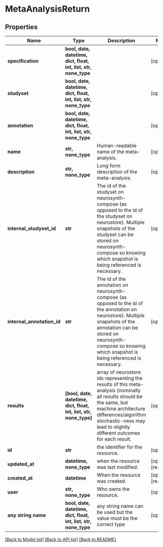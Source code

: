 # MetaAnalysisReturn


## Properties
Name | Type | Description | Notes
------------ | ------------- | ------------- | -------------
**specification** | **bool, date, datetime, dict, float, int, list, str, none_type** |  | [optional] 
**studyset** | **bool, date, datetime, dict, float, int, list, str, none_type** |  | [optional] 
**annotation** | **bool, date, datetime, dict, float, int, list, str, none_type** |  | [optional] 
**name** | **str, none_type** | Human-readable name of the meta-analysis. | [optional] 
**description** | **str, none_type** | Long form description of the meta-analysis. | [optional] 
**internal_studyset_id** | **str** | The id of the studyset on neurosynth-compose (as opposed to the id of the studyset on neurostore). Multiple snapshots of the studyset can be stored on neurosynth-compose so knowing which snapshot is being referenced is necessary. | [optional] 
**internal_annotation_id** | **str** | The id of the annotation on neurosynth-compose (as opposed to the id of the annotation on neurostore). Multiple snapshots of the annotation can be stored on neurosynth-compose so knowing which snapshot is being referenced is necessary. | [optional] 
**results** | **[bool, date, datetime, dict, float, int, list, str, none_type]** | array of neurostore ids representing the results of this meta-analysis (nominally all results should be the same, but machine architecture differences/algorithm stochastic-ness may lead to slightly different outcomes for each result. | [optional] 
**id** | **str** | the identifier for the resource. | [optional] 
**updated_at** | **datetime, none_type** | when the resource was last modified. | [optional] [readonly] 
**created_at** | **datetime** | When the resource was created. | [optional] [readonly] 
**user** | **str, none_type** | Who owns the resource. | [optional] 
**any string name** | **bool, date, datetime, dict, float, int, list, str, none_type** | any string name can be used but the value must be the correct type | [optional]

[[Back to Model list]](../README.md#documentation-for-models) [[Back to API list]](../README.md#documentation-for-api-endpoints) [[Back to README]](../README.md)


